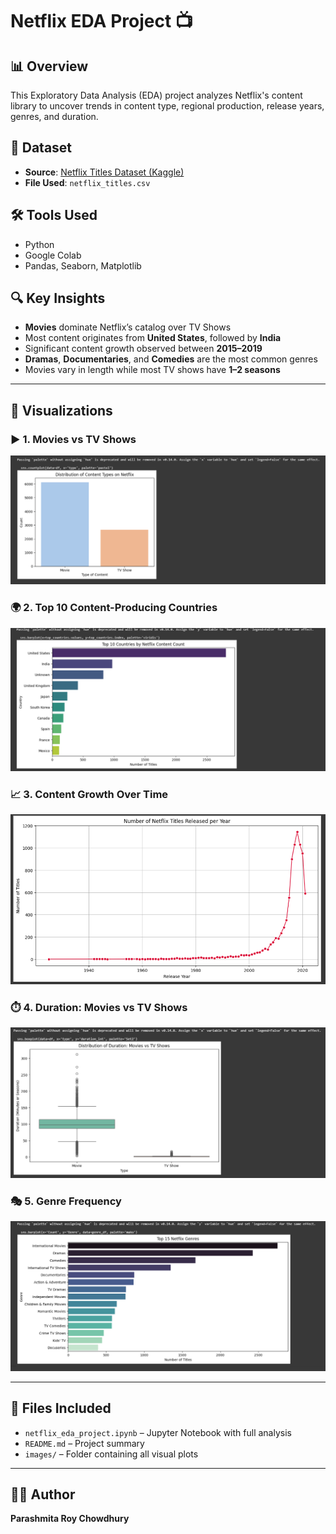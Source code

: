# Netflix EDA Project 📺

## 📊 Overview
This Exploratory Data Analysis (EDA) project analyzes Netflix's content library to uncover trends in content type, regional production, release years, genres, and duration.

## 📁 Dataset
- **Source**: [Netflix Titles Dataset (Kaggle)](https://www.kaggle.com/datasets/shivamb/netflix-shows)
- **File Used**: `netflix_titles.csv`

## 🛠 Tools Used
- Python
- Google Colab
- Pandas, Seaborn, Matplotlib

## 🔍 Key Insights
- **Movies** dominate Netflix’s catalog over TV Shows
- Most content originates from **United States**, followed by **India**
- Significant content growth observed between **2015–2019**
- **Dramas**, **Documentaries**, and **Comedies** are the most common genres
- Movies vary in length while most TV shows have **1–2 seasons**

---

## 📸 Visualizations

### ▶️ 1. Movies vs TV Shows
![Type Distribution](type_distribution.png)

### 🌍 2. Top 10 Content-Producing Countries
![Top Countries](top_countries.png)

### 📈 3. Content Growth Over Time
![Release Trend](release_trend.png)

### ⏱️ 4. Duration: Movies vs TV Shows
![Duration Comparison](duration_comparison.png)

### 🎭 5. Genre Frequency
![Genre Distribution](genre_distribution.png)

---

## 📂 Files Included
- `netflix_eda_project.ipynb` – Jupyter Notebook with full analysis
- `README.md` – Project summary
- `images/` – Folder containing all visual plots

---

## 👩‍💻 Author
**Parashmita Roy Chowdhury**


